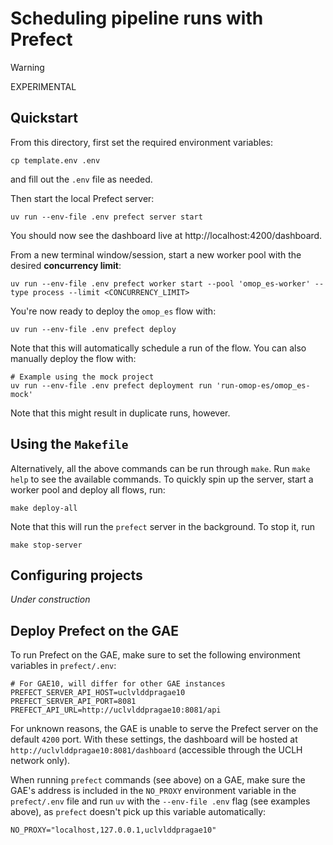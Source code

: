 # Scheduling pipeline runs with Prefect

>[!WARNING]
> EXPERIMENTAL


## Quickstart

From this directory, first set the required environment variables:

```shell
cp template.env .env
```

and fill out the `.env` file as needed.

Then start the local Prefect server:

```shell
uv run --env-file .env prefect server start
```

You should now see the dashboard live at http://localhost:4200/dashboard.

From a new terminal window/session, start a new worker pool with the desired **concurrency limit**:

```shell
uv run --env-file .env prefect worker start --pool 'omop_es-worker' --type process --limit <CONCURRENCY_LIMIT>
```

You're now ready to deploy the `omop_es` flow with:

```shell
uv run --env-file .env prefect deploy
```

Note that this will automatically schedule a run of the flow. You can also manually deploy the flow
with:

```shell
# Example using the mock project
uv run --env-file .env prefect deployment run 'run-omop-es/omop_es-mock'
```

Note that this might result in duplicate runs, however.

## Using the `Makefile`

Alternatively, all the above commands can be run through `make`. Run `make help` to see the available commands.
To quickly spin up the server, start a worker pool and deploy all flows, run:

```shell
make deploy-all
```

Note that this will run the `prefect` server in the background. To stop it, run

```shell
make stop-server
```

## Configuring projects

_Under construction_

## Deploy Prefect on the GAE

To run Prefect on the GAE, make sure to set the following environment variables in `prefect/.env`:

```shell
# For GAE10, will differ for other GAE instances
PREFECT_SERVER_API_HOST=uclvlddpragae10
PREFECT_SERVER_API_PORT=8081
PREFECT_API_URL=http://uclvlddpragae10:8081/api
```

For unknown reasons, the GAE is unable to serve the Prefect server on the default `4200` port.
With these settings, the dashboard will be hosted at `http://uclvlddpragae10:8081/dashboard`
(accessible through the UCLH network only).

When running `prefect` commands (see above) on a GAE, make sure the GAE's address is included in
the `NO_PROXY` environment variable in the `prefect/.env` file and run `uv` with the
`--env-file .env` flag (see examples above), as `prefect` doesn't pick up this variable automatically:

```shell
NO_PROXY="localhost,127.0.0.1,uclvlddpragae10"
```

